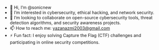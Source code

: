 - 👋 Hi, I’m @sonicnew
- 👀 I’m interested in cybersecurity, ethical hacking, and network security.
- 💞️ I’m looking to collaborate on open-source cybersecurity tools, threat detection algorithms, and security awareness projects.
- 📫 How to reach me: yazanazmi2003@gmail.com
- ⚡ Fun fact: I enjoy solving Capture the Flag (CTF) challenges and participating in online security competitions.


<!---
sonicnew/sonicnew is a ✨ special ✨ repository because its `README.md` (this file) appears on your GitHub profile.
You can click the Preview link to take a look at your changes.
--->
